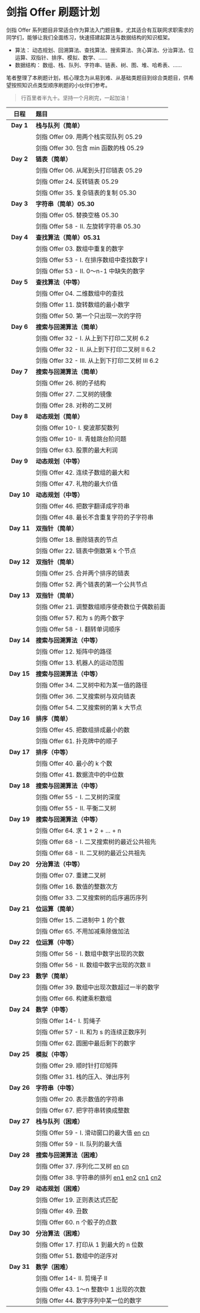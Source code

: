 # 剑指 Offer 刷题计划

剑指 Offer 系列题目非常适合作为算法入门题目集，尤其适合有互联网求职需求的同学们，能够让我们全面练习，快速搭建起算法与数据结构的知识框架。

- 算法： 动态规划、回溯算法、查找算法、搜索算法、贪心算法、分治算法、位运算、双指针、排序、模拟、数学、……
- 数据结构： 数组、栈、队列、字符串、链表、树、图、堆、哈希表、……

笔者整理了本刷题计划，核心理念为从易到难、从基础类题目到综合类题目，供希望按照知识点类型顺序刷题的小伙伴们参考。

> 行百里者半九十。坚持一个月刷完，一起加油！

|    日程    | 题目                                          |
| :--------: | :-------------------------------------------- |
| **Day 1**  | **栈与队列（简单）**                          |
|            | 剑指 Offer 09. 用两个栈实现队列    05.29            |
|            | 剑指 Offer 30.  包含 min 函数的栈  05.29            |
| **Day 2**  | **链表（简单）**                              |
|            | 剑指 Offer 06. 从尾到头打印链表  05.29              |
|            | 剑指 Offer 24. 反转链表    05.29                   |
|            | 剑指 Offer 35. 复杂链表的复制 05.30                |
| **Day 3**  | **字符串（简单）05.30**                            |
|            | 剑指 Offer 05. 替换空格     05.30                  |
|            | 剑指 Offer 58 - II. 左旋转字符串  05.30            |
| **Day 4**  | **查找算法（简单）05.31**                          |
|            | 剑指 Offer 03. 数组中重复的数字               |
|            | 剑指 Offer 53 - I. 在排序数组中查找数字 I     |
|            | 剑指 Offer 53 - II. 0～n-1 中缺失的数字       |
| **Day 5**  | **查找算法（中等）**                          |
|            | 剑指 Offer 04. 二维数组中的查找               |
|            | 剑指 Offer 11. 旋转数组的最小数字             |
|            | 剑指 Offer 50. 第一个只出现一次的字符         |
| **Day 6**  | **搜索与回溯算法（简单）**                    |
|            | 剑指 Offer 32 - I. 从上到下打印二叉树  6.2       |
|            | 剑指 Offer 32 - II. 从上到下打印二叉树 II  6.2   |
|            | 剑指 Offer 32 - III. 从上到下打印二叉树 III  6.2  |
| **Day 7**  | **搜索与回溯算法（简单）**                    |
|            | 剑指 Offer 26. 树的子结构                     |
|            | 剑指 Offer 27. 二叉树的镜像                   |
|            | 剑指 Offer 28. 对称的二叉树                   |
| **Day 8**  | **动态规划（简单）**                          |
|            | 剑指 Offer 10- I. 斐波那契数列                |
|            | 剑指 Offer 10- II. 青蛙跳台阶问题             |
|            | 剑指 Offer 63. 股票的最大利润                 |
| **Day 9**  | **动态规划（中等）**                          |
|            | 剑指 Offer 42. 连续子数组的最大和             |
|            | 剑指 Offer 47. 礼物的最大价值                 |
| **Day 10** | **动态规划（中等）**                          |
|            | 剑指 Offer 46. 把数字翻译成字符串             |
|            | 剑指 Offer 48. 最长不含重复字符的子字符串     |
| **Day 11** | **双指针（简单）**                            |
|            | 剑指 Offer 18. 删除链表的节点                 |
|            | 剑指 Offer 22. 链表中倒数第 k 个节点          |
| **Day 12** | **双指针（简单）**                            |
|            | 剑指 Offer 25. 合并两个排序的链表             |
|            | 剑指 Offer 52. 两个链表的第一个公共节点       |
| **Day 13** | **双指针（简单）**                            |
|            | 剑指 Offer 21. 调整数组顺序使奇数位于偶数前面 |
|            | 剑指 Offer 57. 和为 s 的两个数字              |
|            | 剑指 Offer 58 - I. 翻转单词顺序               |
| **Day 14** | **搜索与回溯算法（中等）**                    |
|            | 剑指 Offer 12. 矩阵中的路径                   |
|            | 剑指 Offer 13. 机器人的运动范围               |
| **Day 15** | **搜索与回溯算法（中等）**                    |
|            | 剑指 Offer 34. 二叉树中和为某一值的路径       |
|            | 剑指 Offer 36. 二叉搜索树与双向链表           |
|            | 剑指 Offer 54. 二叉搜索树的第 k 大节点        |
| **Day 16** | **排序（简单）**                              |
|            | 剑指 Offer 45. 把数组排成最小的数             |
|            | 剑指 Offer 61. 扑克牌中的顺子                 |
| **Day 17** | **排序（中等）**                              |
|            | 剑指 Offer 40. 最小的 k 个数                  |
|            | 剑指 Offer 41. 数据流中的中位数               |
| **Day 18** | **搜索与回溯算法（中等）**                    |
|            | 剑指 Offer 55 - I. 二叉树的深度               |
|            | 剑指 Offer 55 - II. 平衡二叉树                |
| **Day 19** | **搜索与回溯算法（中等）**                    |
|            | 剑指 Offer 64. 求 1 + 2 + … + n               |
|            | 剑指 Offer 68 - I. 二叉搜索树的最近公共祖先   |
|            | 剑指 Offer 68 - II. 二叉树的最近公共祖先      |
| **Day 20** | **分治算法（中等）**                          |
|            | 剑指 Offer 07. 重建二叉树                     |
|            | 剑指 Offer 16. 数值的整数次方                 |
|            | 剑指 Offer 33. 二叉搜索树的后序遍历序列       |
| **Day 21** | **位运算（简单）**                            |
|            | 剑指 Offer 15. 二进制中 1 的个数              |
|            | 剑指 Offer 65. 不用加减乘除做加法             |
| **Day 22** | **位运算（中等）**                            |
|            | 剑指 Offer 56 - I. 数组中数字出现的次数       |
|            | 剑指 Offer  56 - II. 数组中数字出现的次数 II  |
| **Day 23** | **数学（简单）**                              |
|            | 剑指 Offer 39. 数组中出现次数超过一半的数字   |
|            | 剑指 Offer 66. 构建乘积数组                   |
| **Day 24** | **数学（中等）**                              |
|            | 剑指 Offer 14- I. 剪绳子                      |
|            | 剑指 Offer 57 - II. 和为 s 的连续正数序列     |
|            | 剑指 Offer 62. 圆圈中最后剩下的数字           |
| **Day 25** | **模拟（中等）**                              |
|            | 剑指 Offer 29. 顺时针打印矩阵                 |
|            | 剑指 Offer 31. 栈的压入、弹出序列             |
| **Day 26** | **字符串（中等）**                            |
|            | 剑指 Offer 20. 表示数值的字符串               |
|            | 剑指 Offer 67. 把字符串转换成整数             |
| **Day 27** | **栈与队列（困难）**                          |
|            | 剑指 Offer 59 - I. 滑动窗口的最大值    [en](https://leetcode.com/problems/sliding-window-maximum/description/)  [cn](https://leetcode.cn/problems/sliding-window-maximum/)          |
|            | 剑指 Offer 59 - II. 队列的最大值            |
| **Day 28** | **搜索与回溯算法（困难）**                    |
|            | 剑指 Offer 37. 序列化二叉树  [en](https://leetcode.com/problems/serialize-and-deserialize-binary-tree/description/)  [cn](https://leetcode.cn/problems/serialize-and-deserialize-binary-tree/)                 |
|            | 剑指 Offer 38. 字符串的排列  [en1](https://leetcode.com/problems/permutations/description/) [en2](https://leetcode.com/problems/permutations-ii/description/)  [cn1](https://leetcode.cn/problems/permutations/) [cn2](https://leetcode.cn/problems/permutations-ii/)                  |
| **Day 29** | **动态规划（困难）**                          |
|            | 剑指 Offer 19. 正则表达式匹配                 |
|            | 剑指 Offer 49. 丑数                           |
|            | 剑指 Offer 60. n 个骰子的点数                 |
| **Day 30** | **分治算法（困难）**                          |
|            | 剑指 Offer 17. 打印从 1 到最大的 n 位数       |
|            | 剑指 Offer 51. 数组中的逆序对                 |
| **Day 31** | **数学（困难）**                              |
|            | 剑指 Offer 14- II. 剪绳子 II                  |
|            | 剑指 Offer 43. 1～n 整数中 1 出现的次数       |
|            | 剑指 Offer 44. 数字序列中某一位的数字         |
